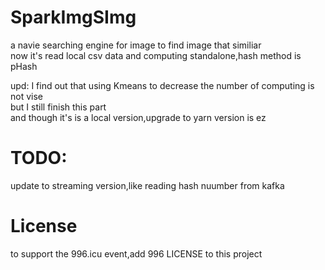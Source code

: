 # SparkImgSImg
a navie searching engine for image to find image that similiar  
now it's read local csv data and computing standalone,hash method is pHash  

upd:
I find out that using Kmeans to decrease the number of computing is not vise  
but I still finish this part  
and though it's is a local version,upgrade to yarn version is ez

# TODO:  
update to streaming version,like reading hash nuumber from kafka

# License
to support the 996.icu event,add 996 LICENSE to this project
